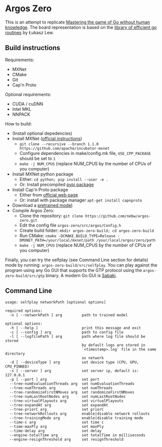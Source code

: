 # Argos Zero

This is an attempt to replicate [Mastering the game of Go without human knowledge](https://www.nature.com/articles/nature24270). The board representation is based on the [library of efficient go routines](https://github.com/lukaszlew/libego) by Łukasz Lew.

## Build instructions

Requirements:
* MXNet
* CMake
* Git
* Cap'n Proto

Optional requirements:
* CUDA / cuDNN
* Intel MKL
* NNPACK

How to build:
* (Install optional depedencies)
* Install MXNet ([official instructions](http://mxnet.incubator.apache.org/install/index.html))
  * `git clone --recursive --branch 1.1.0 https://github.com/apache/incubator-mxnet`
  * Configure dependencies in make/config.mk file, `USE_CPP_PACKAGE` should be set to `1`
  * `make -j NUM_CPUS` (replace NUM_CPUS by the number of CPUs of you computer)
* Install MXNet python package
  * Either: `cd python; pip install --user -e .`
  * Or: Install precompiled [pypi package](https://pypi.python.org/pypi/mxnet/1.1.0)
* Install Cap'n Proto package 
  * Either from [official web page](https://capnproto.org/install.html)
  * Or: install with package manager `apt-get install capnproto`
* Download a [pretrained model](https://drive.google.com/open?id=1gAxR_jJXmT2DhSOllJYW8Yng3jV07lTI):
* Compile Argos Zero:
  * Clone the repository: `git clone https://github.com/nebw/argos-zero.git`
  * Edit the config file `argos-zero/src/argos/Config.h`
  * Create build folder: `mkdir argos-zero-build; cd argos-zero-build`
  * Run CMake: `cmake -DCMAKE_BUILD_TYPE=Release -DMXNET_PATH=/your/local/mxnet/path /your/local/argos/zero/path`
  * `make -j NUM_CPUS` (replace NUM_CPUS by the number of CPUs of you computer)


Finally, you can try the selfplay (see Command Line section for details) mode by running: `argos-zero-build/src/selfplay`. You can play against the program using any Go GUI that supports the GTP protocol using the `argos-zero-build/src/gtp` binary. A modern Go GUI is [Sabaki](http://sabaki.yichuanshen.de/).


## Command Line

```
usage: selfplay networkPath [optional options]

required options:
  -n [ --networkPath ] arg         path to trained model

optional options:
  -h [ --help ]                    print this message and exit
  -c [ --config ] arg              path to config file
  -l [ --logfilePath ] arg         path where log file should be stored
                                   by default logs are stored in 
                                   `<timestamp>.log` file in the same directory
                                   as network
  -d [ --deviceType ] arg          set device type (CPU, GPU, CPU_PINNED)
  -s [ --server ] arg              set server ip, default is: 127.0.0.1
  -p [ --port ] arg                set port
  --tree-numEvaluationThreads arg  set numEvaluationThreads
  --tree-numThreads arg            set numThreads
  --tree-randomizeFirstNMoves arg  set randomizeFirstNMoves
  --tree-numLastRootNodes arg      set numLastRootNodes
  --tree-virtualPlayouts arg       set virtualPlayouts
  --tree-expandAt arg              set expandAt
  --tree-priorC arg                set priorC
  --tree-networkRollouts arg       enable|disable network rollouts
  --tree-trainingMode arg          enable|disable training mode
  --time-c arg                     set time c
  --time-maxPly arg                set maxPly
  --time-delay arg                 set delay
  --engine-totalTime arg           set totalTime in milliseconds
  --engine-resignThreshold arg     set resignThreshold
```

